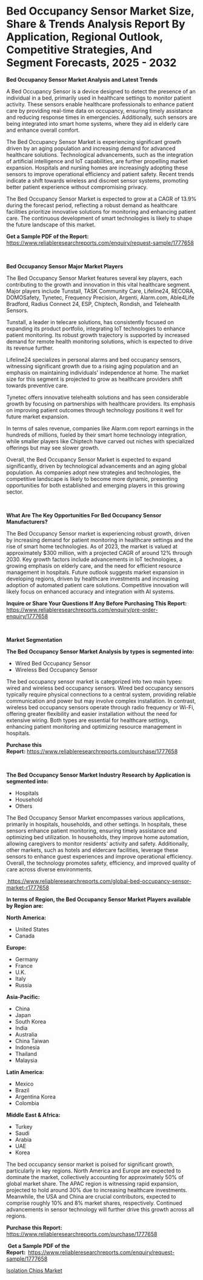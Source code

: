 <p><h1>Bed Occupancy Sensor Market Size, Share & Trends Analysis Report By Application, Regional Outlook, Competitive Strategies, And Segment Forecasts, 2025 - 2032</h1></p><p><strong>Bed Occupancy Sensor Market Analysis and Latest Trends</strong></p>
<p><p>A Bed Occupancy Sensor is a device designed to detect the presence of an individual in a bed, primarily used in healthcare settings to monitor patient activity. These sensors enable healthcare professionals to enhance patient care by providing real-time data on occupancy, ensuring timely assistance and reducing response times in emergencies. Additionally, such sensors are being integrated into smart home systems, where they aid in elderly care and enhance overall comfort.</p><p>The Bed Occupancy Sensor Market is experiencing significant growth driven by an aging population and increasing demand for advanced healthcare solutions. Technological advancements, such as the integration of artificial intelligence and IoT capabilities, are further propelling market expansion. Hospitals and nursing homes are increasingly adopting these sensors to improve operational efficiency and patient safety. Recent trends indicate a shift towards wireless and discreet sensor systems, promoting better patient experience without compromising privacy.</p><p>The Bed Occupancy Sensor Market is expected to grow at a CAGR of 13.9% during the forecast period, reflecting a robust demand as healthcare facilities prioritize innovative solutions for monitoring and enhancing patient care. The continuous development of smart technologies is likely to shape the future landscape of this market.</p></p>
<p><strong>Get a Sample PDF of the Report:&nbsp;</strong> <a href="https://www.reliableresearchreports.com/enquiry/request-sample/1777658?utm_campaign=1674&utm_medium=2&utm_source=Github&utm_content=ia&utm_term=10022025&utm_id=bed-occupancy-sensor">https://www.reliableresearchreports.com/enquiry/request-sample/1777658</a></p>
<p>&nbsp;</p>
<p><strong>Bed Occupancy Sensor Major Market Players</strong></p>
<p><p>The Bed Occupancy Sensor Market features several key players, each contributing to the growth and innovation in this vital healthcare segment. Major players include Tunstall, TASK Community Care, Lifeline24, RECORA, DOMOSafety, Tynetec, Frequency Precision, Argenti, Alarm.com, Able4Life Bradford, Radius Connect 24, ESP, Chiptech, Rondish, and Telehealth Sensors.</p><p>Tunstall, a leader in telecare solutions, has consistently focused on expanding its product portfolio, integrating IoT technologies to enhance patient monitoring. Its robust growth trajectory is supported by increased demand for remote health monitoring solutions, which is expected to drive its revenue further.</p><p>Lifeline24 specializes in personal alarms and bed occupancy sensors, witnessing significant growth due to a rising aging population and an emphasis on maintaining individuals' independence at home. The market size for this segment is projected to grow as healthcare providers shift towards preventive care.</p><p>Tynetec offers innovative telehealth solutions and has seen considerable growth by focusing on partnerships with healthcare providers. Its emphasis on improving patient outcomes through technology positions it well for future market expansion.</p><p>In terms of sales revenue, companies like Alarm.com report earnings in the hundreds of millions, fueled by their smart home technology integration, while smaller players like Chiptech have carved out niches with specialized offerings but may see slower growth.</p><p>Overall, the Bed Occupancy Sensor Market is expected to expand significantly, driven by technological advancements and an aging global population. As companies adopt new strategies and technologies, the competitive landscape is likely to become more dynamic, presenting opportunities for both established and emerging players in this growing sector.</p></p>
<p>&nbsp;</p>
<p><strong>What Are The Key Opportunities For Bed Occupancy Sensor Manufacturers?</strong></p>
<p><p>The Bed Occupancy Sensor market is experiencing robust growth, driven by increasing demand for patient monitoring in healthcare settings and the rise of smart home technologies. As of 2023, the market is valued at approximately $300 million, with a projected CAGR of around 12% through 2030. Key growth factors include advancements in IoT technologies, a growing emphasis on elderly care, and the need for efficient resource management in hospitals. Future outlook suggests market expansion in developing regions, driven by healthcare investments and increasing adoption of automated patient care solutions. Competitive innovation will likely focus on enhanced accuracy and integration with AI systems.</p></p>
<p><strong>Inquire or Share Your Questions If Any Before Purchasing This Report:</strong> <a href="https://www.reliableresearchreports.com/enquiry/pre-order-enquiry/1777658?utm_campaign=1674&utm_medium=2&utm_source=Github&utm_content=ia&utm_term=10022025&utm_id=bed-occupancy-sensor">https://www.reliableresearchreports.com/enquiry/pre-order-enquiry/1777658</a></p>
<p>&nbsp;</p>
<p><strong>Market Segmentation</strong></p>
<p><strong>The Bed Occupancy Sensor Market Analysis by types is segmented into:</strong></p>
<p><ul><li>Wired Bed Occupancy Sensor</li><li>Wireless Bed Occupancy Sensor</li></ul></p>
<p><p>The bed occupancy sensor market is categorized into two main types: wired and wireless bed occupancy sensors. Wired bed occupancy sensors typically require physical connections to a central system, providing reliable communication and power but may involve complex installation. In contrast, wireless bed occupancy sensors operate through radio frequency or Wi-Fi, offering greater flexibility and easier installation without the need for extensive wiring. Both types are essential for healthcare settings, enhancing patient monitoring and optimizing resource management in hospitals.</p></p>
<p><strong>Purchase this Report:&nbsp;</strong><a href="https://www.reliableresearchreports.com/purchase/1777658?utm_campaign=1674&utm_medium=2&utm_source=Github&utm_content=ia&utm_term=10022025&utm_id=bed-occupancy-sensor">https://www.reliableresearchreports.com/purchase/1777658</a></p>
<p>&nbsp;</p>
<p><strong>The Bed Occupancy Sensor Market Industry Research by Application is segmented into:</strong></p>
<p><ul><li>Hospitals</li><li>Household</li><li>Others</li></ul></p>
<p><p>The Bed Occupancy Sensor Market encompasses various applications, primarily in hospitals, households, and other settings. In hospitals, these sensors enhance patient monitoring, ensuring timely assistance and optimizing bed utilization. In households, they improve home automation, allowing caregivers to monitor residents' activity and safety. Additionally, other markets, such as hotels and eldercare facilities, leverage these sensors to enhance guest experiences and improve operational efficiency. Overall, the technology promotes safety, efficiency, and improved quality of care across diverse environments.</p></p>
<p><a href="https://www.reliableresearchreports.com/global-bed-occupancy-sensor-market-r1777658?utm_campaign=1674&utm_medium=2&utm_source=Github&utm_content=ia&utm_term=10022025&utm_id=bed-occupancy-sensor">&nbsp;https://www.reliableresearchreports.com/global-bed-occupancy-sensor-market-r1777658</a></p>
<p><strong>In terms of Region, the Bed Occupancy Sensor Market Players available by Region are:</strong></p>
<p>
    <p> <strong> North America: </strong>
        <ul>
            <li>United States</li>
            <li>Canada</li>
        </ul>
        </p> 
    <p> <strong> Europe: </strong>
        <ul>
            <li>Germany</li>
            <li>France</li>
            <li>U.K.</li>
            <li>Italy</li>
            <li>Russia</li>
        </ul>
        </p> 
    <p> <strong> Asia-Pacific: </strong>
        <ul>
            <li>China</li>
            <li>Japan</li>
            <li>South Korea</li>
            <li>India</li>
            <li>Australia</li>
            <li>China Taiwan</li>
            <li>Indonesia</li>
            <li>Thailand</li>
            <li>Malaysia</li>
        </ul>
        </p> 
    <p> <strong> Latin America: </strong>
        <ul>
            <li>Mexico</li>
            <li>Brazil</li>
            <li>Argentina Korea</li>
            <li>Colombia</li>
        </ul>
        </p> 
    <p> <strong> Middle East & Africa: </strong>
        <ul>
            <li>Turkey</li>
            <li>Saudi</li>
            <li>Arabia</li>
            <li>UAE</li>
            <li>Korea</li>
        </ul>
    </p>
    </p>
<p><p>The bed occupancy sensor market is poised for significant growth, particularly in key regions. North America and Europe are expected to dominate the market, collectively accounting for approximately 50% of global market share. The APAC region is witnessing rapid expansion, projected to hold around 30% due to increasing healthcare investments. Meanwhile, the USA and China are crucial contributors, expected to comprise roughly 10% and 8% market shares, respectively. Continued advancements in sensor technology will further drive this growth across all regions.</p></p>
<p><strong>Purchase this Report: </strong><a href="https://www.reliableresearchreports.com/purchase/1777658?utm_campaign=1674&utm_medium=2&utm_source=Github&utm_content=ia&utm_term=10022025&utm_id=bed-occupancy-sensor">https://www.reliableresearchreports.com/purchase/1777658</a></p>
<p>&nbsp;<strong>Get a Sample PDF of the Report:&nbsp;&nbsp;</strong><a href="https://www.reliableresearchreports.com/enquiry/request-sample/1777658?utm_campaign=1674&utm_medium=2&utm_source=Github&utm_content=ia&utm_term=10022025&utm_id=bed-occupancy-sensor">https://www.reliableresearchreports.com/enquiry/request-sample/1777658</a></p>
<p><strong></strong></p>
<p><p><a href="https://github.com/mookiesville/Market-Research-Report-List-1/blob/main/isolation-chips-market.md?utm_campaign=1674&utm_medium=2&utm_source=Github&utm_content=ia&utm_term=10022025&utm_id=bed-occupancy-sensor">Isolation Chips Market</a></p></p>